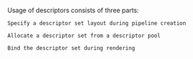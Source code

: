 Usage of descriptors consists of three parts:

    Specify a descriptor set layout during pipeline creation

    Allocate a descriptor set from a descriptor pool

    Bind the descriptor set during rendering

